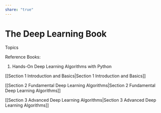 ```yaml
---
share: "true"
---
```


# The Deep Learning Book

Topics

Reference Books:

1. Hands-On Deep Learning Algorithms with Python

[[Section 1 Introduction and Basics|Section 1 Introduction and Basics]]

[[Section 2 Fundamental Deep Learning Algorithms|Section 2 Fundamental Deep Learning Algorithms]]

[[Section 3 Advanced Deep Learning Algorithms|Section 3 Advanced Deep Learning Algorithms]]
